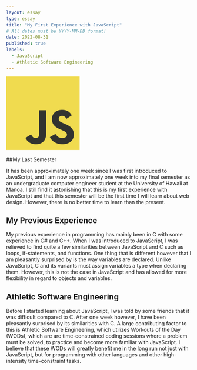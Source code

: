 ```yaml
---
layout: essay
type: essay
title: "My First Experience with JavaScript"
# All dates must be YYYY-MM-DD format!
date: 2022-08-31
published: true
labels:
  - JavaScript
  - Athletic Software Engineering
---
```


<img width="200px" class="rounded float-start pe-4" src="../img/JavaScript.png">

##My Last Semester

It has been approximately one week since I was first introduced to JavaScript, and I am now approximately one week into my final semester as an undergraduate computer engineer student at the University of Hawaii at Manoa. I still find it astonishing that this is my first experience with JavaScript and that this semester will be the first time I will learn about web design. However, there is no better time to learn than the present.

## My Previous Experience

My previous experience in programming has mainly been in C with some experience in C# and C++. When I was introduced to JavaScript, I was relieved to find quite a few similarities between JavaScript and C such as loops, if-statements, and functions. One thing that is different however that I am pleasantly surprised by is the way variables are declared. Unlike JavaScript, C and its variants must assign variables a type when declaring them. However, this is not the case in JavaScript and has allowed for more flexibility in regard to objects and variables.

## Athletic Software Engineering

Before I started learning about JavaScript, I was told by some friends that it was difficult compared to C. After one week however, I have been pleasantly surprised by its similarities with C. A large contributing factor to this is Athletic Software Engineering, which utilizes Workouts of the Day (WODs), which are are time-constrained coding sessions where a problem must be solved, to practice and become more familiar with JavaScript. I believe that these WODs will greatly benefit me in the long run not just with JavaScript, but for programming with other languages and other high-intensity time-constraint tasks. 
